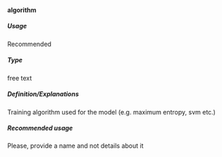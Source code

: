 #### algorithm
##### Usage
Recommended
##### Type
free text
##### Definition/Explanations
Training algorithm used for the model (e.g. maximum entropy, svm etc.)
##### Recommended usage
Please, provide a name and not details about it
